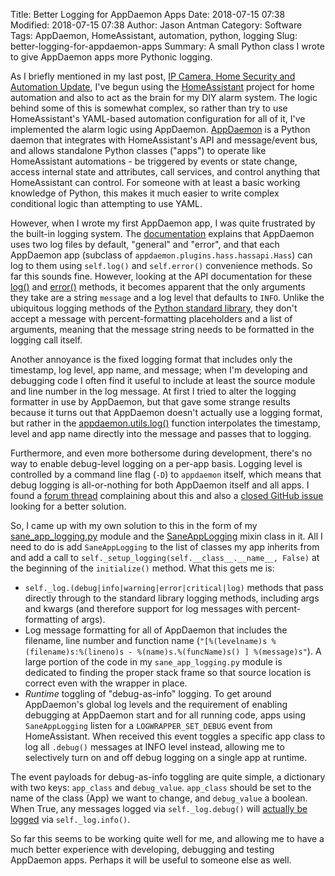 Title: Better Logging for AppDaemon Apps
Date: 2018-07-15 07:38
Modified: 2018-07-15 07:38
Author: Jason Antman
Category: Software
Tags: AppDaemon, HomeAssistant, automation, python, logging
Slug: better-logging-for-appdaemon-apps
Summary: A small Python class I wrote to give AppDaemon apps more Pythonic logging.

As I briefly mentioned in my last post, [IP Camera, Home Security and Automation Update](/2018/07/ip-camera-home-security-and-automation-update/), I've begun using the [HomeAssistant](https://www.home-assistant.io/) project for home automation and also to act as the brain for my DIY alarm system. The logic behind some of this is somewhat complex, so rather than try to use HomeAssistant's YAML-based automation configuration for all of it, I've implemented the alarm logic using AppDaemon. [AppDaemon](http://appdaemon.readthedocs.io/en/latest/) is a Python daemon that integrates with HomeAssistant's API and message/event bus, and allows standalone Python classes ("apps") to operate like HomeAssistant automations - be triggered by events or state change, access internal state and attributes, call services, and control anything that HomeAssistant can control. For someone with at least a basic working knowledge of Python, this makes it much easier to write complex conditional logic than attempting to use YAML.

However, when I wrote my first AppDaemon app, I was quite frustrated by the built-in logging system. The [documentation](http://appdaemon.readthedocs.io/en/latest/APPGUIDE.html#writing-to-logfiles) explains that AppDaemon uses two log files by default, "general" and "error", and that each AppDaemon app (subclass of ``appdaemon.plugins.hass.hassapi.Hass``) can log to them using ``self.log()`` and ``self.error()`` convenience methods. So far this sounds fine. However, looking at the API documentation for these [log()](http://appdaemon.readthedocs.io/en/latest/APIREFERENCE.html#log) and [error()](http://appdaemon.readthedocs.io/en/latest/APIREFERENCE.html#error) methods, it becomes apparent that the only arguments they take are a string ``message`` and a log level that defaults to ``INFO``. Unlike the ubiquitous logging methods of the [Python standard library](https://docs.python.org/3/library/logging.html#logger-objects), they don't accept a message with percent-formatting placeholders and a list of arguments, meaning that the message string needs to be formatted in the logging call itself.

Another annoyance is the fixed logging format that includes only the timestamp, log level, app name, and message; when I'm developing and debugging code I often find it useful to include at least the source module and line number in the log message. At first I tried to alter the logging formatter in use by AppDaemon, but that gave some strange results because it turns out that AppDaemon doesn't actually use a logging format, but rather in the [appdaemon.utils.log()](https://github.com/home-assistant/appdaemon/blob/e04820aafafe840fb4be7a8bef1996b70e62506f/appdaemon/utils.py#L143-L160) function interpolates the timestamp, level and app name directly into the message and passes that to logging.

Furthermore, and even more bothersome during development, there's no way to enable debug-level logging on a per-app basis. Logging level is controlled by a command line flag (``-D``) to ``appdaemon`` itself, which means that debug logging is all-or-nothing for both AppDaemon itself and all apps. I found a [forum thread](https://community.home-assistant.io/t/appdaemon-debug-mode/9703) complaining about this and also a [closed GitHub issue](https://github.com/home-assistant/appdaemon/issues/45) looking for a better solution.

So, I came up with my own solution to this in the form of my [sane_app_logging.py](https://github.com/jantman/home-automation-configs/blob/9c196f1e552fc9fbdfe15f2e27a7275bca24f167/appdaemon/apps/sane_app_logging.py) module and the [SaneAppLogging](https://github.com/jantman/home-automation-configs/blob/9c196f1e552fc9fbdfe15f2e27a7275bca24f167/appdaemon/apps/sane_app_logging.py) mixin class in it. All I need to do is add ``SaneAppLogging`` to the list of classes my app inherits from and add a call to ``self._setup_logging(self.__class__.__name__, False)`` at the beginning of the ``initialize()`` method. What this gets me is:

* ``self._log.(debug|info|warning|error|critical|log)`` methods that pass directly through to the standard library logging methods, including args and kwargs (and therefore support for log messages with percent-formatting of args).
* Log message formatting for all of AppDaemon that includes the filename, line number and function name (``"[%(levelname)s %(filename)s:%(lineno)s - %(name)s.%(funcName)s() ] %(message)s"``). A large portion of the code in my ``sane_app_logging.py`` module is dedicated to finding the proper stack frame so that source location is correct even with the wrapper in place.
* _Runtime_ toggling of "debug-as-info" logging. To get around AppDaemon's global log levels and the requirement of enabling debugging at AppDaemon start and for all running code, apps using ``SaneAppLogging`` listen for a ``LOGWRAPPER_SET_DEBUG`` event from HomeAssistant. When received this event toggles a specific app class to log all ``.debug()`` messages at INFO level instead, allowing me to selectively turn on and off debug logging on a single app at runtime.

The event payloads for debug-as-info toggling are quite simple, a dictionary with two keys: ``app_class`` and ``debug_value``. ``app_class`` should be set to the name of the class (App) we want to change, and ``debug_value`` a boolean. When True, any messages logged via ``self._log.debug()`` will [actually be logged](https://github.com/jantman/home-automation-configs/blob/9c196f1e552fc9fbdfe15f2e27a7275bca24f167/appdaemon/apps/sane_app_logging.py#L100-L102) via ``self._log.info()``.

So far this seems to be working quite well for me, and allowing me to have a much better experience with developing, debugging and testing AppDaemon apps. Perhaps it will be useful to someone else as well.
